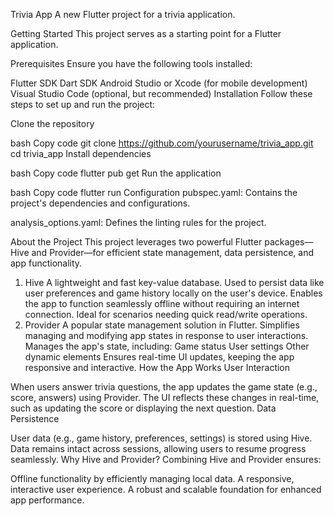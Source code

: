 Trivia App
A new Flutter project for a trivia application.

Getting Started
This project serves as a starting point for a Flutter application.

Prerequisites
Ensure you have the following tools installed:

Flutter SDK
Dart SDK
Android Studio or Xcode (for mobile development)
Visual Studio Code (optional, but recommended)
Installation
Follow these steps to set up and run the project:

Clone the repository

bash
Copy code
git clone https://github.com/yourusername/trivia_app.git  
cd trivia_app
Install dependencies

bash
Copy code
flutter pub get
Run the application

bash
Copy code
flutter run
Configuration
pubspec.yaml:
Contains the project's dependencies and configurations.

analysis_options.yaml:
Defines the linting rules for the project.

About the Project
This project leverages two powerful Flutter packages—Hive and Provider—for efficient state management, data persistence, and app functionality.

1. Hive
A lightweight and fast key-value database.
Used to persist data like user preferences and game history locally on the user's device.
Enables the app to function seamlessly offline without requiring an internet connection.
Ideal for scenarios needing quick read/write operations.
2. Provider
A popular state management solution in Flutter.
Simplifies managing and modifying app states in response to user interactions.
Manages the app's state, including:
Game status
User settings
Other dynamic elements
Ensures real-time UI updates, keeping the app responsive and interactive.
How the App Works
User Interaction

When users answer trivia questions, the app updates the game state (e.g., score, answers) using Provider.
The UI reflects these changes in real-time, such as updating the score or displaying the next question.
Data Persistence

User data (e.g., game history, preferences, settings) is stored using Hive.
Data remains intact across sessions, allowing users to resume progress seamlessly.
Why Hive and Provider?
Combining Hive and Provider ensures:

Offline functionality by efficiently managing local data.
A responsive, interactive user experience.
A robust and scalable foundation for enhanced app performance.
